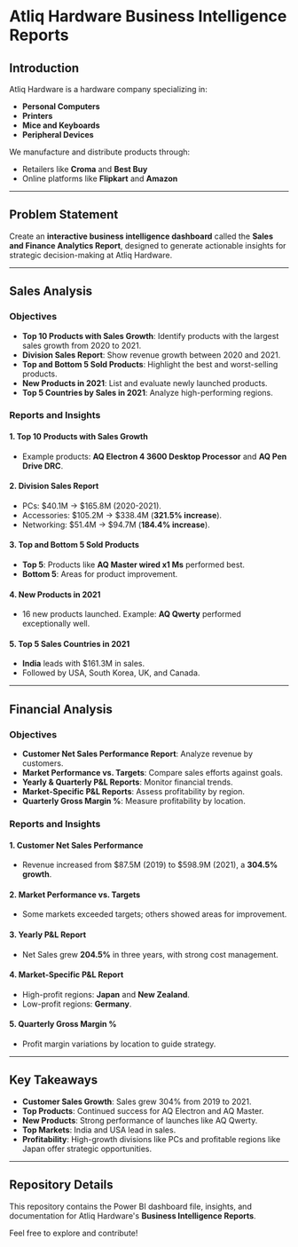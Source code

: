 # Atliq Hardware Business Intelligence Reports  

## Introduction  
Atliq Hardware is a hardware company specializing in:  
- **Personal Computers**  
- **Printers**  
- **Mice and Keyboards**  
- **Peripheral Devices**  

We manufacture and distribute products through:  
- Retailers like **Croma** and **Best Buy**  
- Online platforms like **Flipkart** and **Amazon**

---

## Problem Statement  
Create an **interactive business intelligence dashboard** called the **Sales and Finance Analytics Report**, designed to generate actionable insights for strategic decision-making at Atliq Hardware.

---

## Sales Analysis  

### Objectives  
- **Top 10 Products with Sales Growth**: Identify products with the largest sales growth from 2020 to 2021.  
- **Division Sales Report**: Show revenue growth between 2020 and 2021.  
- **Top and Bottom 5 Sold Products**: Highlight the best and worst-selling products.  
- **New Products in 2021**: List and evaluate newly launched products.  
- **Top 5 Countries by Sales in 2021**: Analyze high-performing regions.

### Reports and Insights  

#### 1. **Top 10 Products with Sales Growth**  
   - Example products: **AQ Electron 4 3600 Desktop Processor** and **AQ Pen Drive DRC**.

#### 2. **Division Sales Report**  
   - PCs: $40.1M → $165.8M (2020-2021).  
   - Accessories: $105.2M → $338.4M (**321.5% increase**).  
   - Networking: $51.4M → $94.7M (**184.4% increase**).  

#### 3. **Top and Bottom 5 Sold Products**  
   - **Top 5**: Products like **AQ Master wired x1 Ms** performed best.  
   - **Bottom 5**: Areas for product improvement.  

#### 4. **New Products in 2021**  
   - 16 new products launched. Example: **AQ Qwerty** performed exceptionally well.  

#### 5. **Top 5 Sales Countries in 2021**  
   - **India** leads with $161.3M in sales.  
   - Followed by USA, South Korea, UK, and Canada.

---

## Financial Analysis  

### Objectives  
- **Customer Net Sales Performance Report**: Analyze revenue by customers.  
- **Market Performance vs. Targets**: Compare sales efforts against goals.  
- **Yearly & Quarterly P&L Reports**: Monitor financial trends.  
- **Market-Specific P&L Reports**: Assess profitability by region.  
- **Quarterly Gross Margin %**: Measure profitability by location.

### Reports and Insights  

#### 1. **Customer Net Sales Performance**  
   - Revenue increased from $87.5M (2019) to $598.9M (2021), a **304.5% growth**.

#### 2. **Market Performance vs. Targets**  
   - Some markets exceeded targets; others showed areas for improvement.  

#### 3. **Yearly P&L Report**  
   - Net Sales grew **204.5%** in three years, with strong cost management.

#### 4. **Market-Specific P&L Report**  
   - High-profit regions: **Japan** and **New Zealand**.  
   - Low-profit regions: **Germany**.  

#### 5. **Quarterly Gross Margin %**  
   - Profit margin variations by location to guide strategy.

---

## Key Takeaways  

- **Customer Sales Growth**: Sales grew 304% from 2019 to 2021.  
- **Top Products**: Continued success for AQ Electron and AQ Master.  
- **New Products**: Strong performance of launches like AQ Qwerty.  
- **Top Markets**: India and USA lead in sales.  
- **Profitability**: High-growth divisions like PCs and profitable regions like Japan offer strategic opportunities.  

---

## Repository Details  

This repository contains the Power BI dashboard file, insights, and documentation for Atliq Hardware's **Business Intelligence Reports**.  

Feel free to explore and contribute!  
